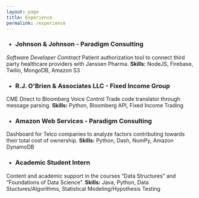 ```yaml
---
layout: page
title: Experience
permalink: /experience
---
```


* ### Johnson & Johnson - Paradigm Consulting
*Software Developer Comtract*
Patient authorization tool to connect third party healthcare providers with Janssen Pharma. 
**Skills:** NodeJS, Firebase, Twilio, MongoDB, Amazon S3


* ### R.J. O'Brien & Associates LLC - Fixed Income Group
CME Direct to Bloomberg Voice Control Trade code translator through message parsing. 
**Skills:** Python, Bloomberg API, Fixed Income Trading

* ### Amazon Web Services - Paradigm Consulting
Dashboard for Telco companies to analyze factors contributing towards their total cost of ownership.
**Skills:** Python, Dash, NumPy, Amazon DynamoDB

* ### Academic Student Intern
Content and academic support in the courses “Data Structures” and “Foundations of Data Science”.
**Skills:** Java, Python, Data Stuctures/Algorithms, Statistical Modeling/Hypothesis Testing